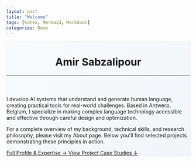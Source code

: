 ```yaml
---
layout: post
title: "Welcome"
tags: [Katex, Mermaid, Markdown]
categories: Demo
---
```


<div class="container mt-4 rounded-3 p-4 shadow-sm" 
     style="background: linear-gradient(135deg, #f8fbfd 0%, #f1f5f9 100%); border: 1px solid #e9ecef;">
  <div class="row align-items-center">
    <div class="col-12">
      <div class="bg-white p-4 rounded-3 mb-3">
        <header class="mb-4">
          <h1 class="h2 text-dark mb-3">Amir Sabzalipour</h1>
          <hr class="mb-4">
        </header>
        <div class="content">
          <p class="lead text-secondary lh-lg mb-4">
            I develop AI systems that understand and generate human language, creating practical tools for real-world challenges. Based in Antwerp, Belgium, I specialize in making complex language technology accessible and effective through careful design and optimization.
          </p>
              <p class="text-muted mb-4">
            For a complete overview of my background, technical skills, and research philosophy, please visit my About page. Below you'll find selected projects demonstrating these principles in action.
          </p>
                    <div class="d-flex flex-column flex-md-row gap-3">
            <a href="/about/" class="btn btn-outline-primary px-4">
              Full Profile & Expertise →
            </a>
            <a href="#projects" class="btn btn-link text-primary text-decoration-underline">
              View Project Case Studies ↓
            </a>
          </div>
        </div>
      </div>
    </div>
  </div>
</div>
